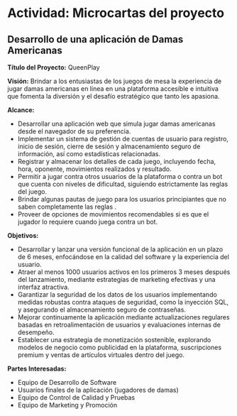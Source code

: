 # Actividad: Microcartas del proyecto

## Desarrollo de una aplicación de Damas Americanas

**Título del Proyecto:** QueenPlay

**Visión:** Brindar a los entusiastas de los juegos de mesa la experiencia de jugar damas americanas en línea en una plataforma accesible e intuitiva que fomenta la diversión y el desafío estratégico que tanto les apasiona.

**Alcance:**

- Desarrollar una aplicación web que simula jugar damas americanas desde el navegador de su preferencia.
- Implementar un sistema de gestión de cuentas de usuario para registro, inicio de sesión, cierre de sesión y almacenamiento seguro de información, así como estadísticas relacionadas.
- Registrar y almacenar los detalles de cada juego, incluyendo fecha, hora, oponente, movimientos realizados y resultado.
- Permitir a jugar contra otros usuarios de la plataforma o contra un bot que cuenta con niveles de dificultad, siguiendo estrictamente las reglas del juego.
- Brindar algunas pautas de juego para los usuarios principiantes que no saben completamente las reglas .
- Proveer de opciones de movimientos recomendables si es que el jugador lo requiere cuando juega contra un bot.

  
**Objetivos:**

- Desarrollar y lanzar una versión funcional de la aplicación en un plazo de 6 meses, enfocándose en la calidad del software y la experiencia del usuario.
- Atraer al menos 1000 usuarios activos en los primeros 3 meses después del lanzamiento, mediante estrategias de marketing efectivas y una interfaz atractiva.
- Garantizar la seguridad de los datos de los usuarios implementando medidas robustas contra ataques de seguridad, como la inyección SQL, y asegurando el almacenamiento seguro de contraseñas.
- Mejorar continuamente la aplicación mediante actualizaciones regulares basadas en retroalimentación de usuarios y evaluaciones internas de desempeño.
- Establecer una estrategia de monetización sostenible, explorando modelos de negocio como publicidad en la plataforma, suscripciones premium y ventas de artículos virtuales dentro del juego.

**Partes Interesadas:**

- Equipo de Desarrollo de Software
- Usuarios finales de la aplicación (jugadores de damas)
- Equipo de Control de Calidad y Pruebas
- Equipo de Marketing y Promoción
